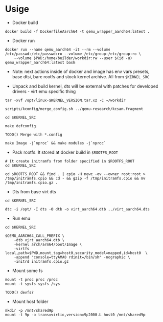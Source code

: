 # Usige

- Docker build

```
docker build -f DockerfileAarch64 -t qemu_wrapper_aarch64:latest .
```

- Docker run

```
docker run --name qemu_aarch64 -it --rm --volume /etc/passwd:/etc/passwd:ro --volume /etc/group:/etc/group:ro \
    --volume $PWD:/home/builder/workdir:rw --user $(id -u) qemu_wrapper_aarch64:latest bash
```

- Note: next actions inside of docker and image has env vars presets, base dtsi, bare rootfs and stock kernel archive. All from `$KERNEL_SRC`


- Unpack and build kernel, dts will be external with patches for developed drivers - virt emu specific thing

```
tar -xvf /opt/linux-$KERNEL_VERSION.tar.xz -C ~/workdir

scripts/kconfig/merge_config.sh ../qemu-research/kcsan.fragment

cd $KERNEL_SRC

make defconfig

TODO() Merge with *.config

make Image -j`nproc` && make modules -j`nproc`
```

- Pack rootfs. It stored at docker build in `$ROOTFS_ROOT`

```
# It create initramfs from folder specified in $ROOTFS_ROOT
cd $KERNEL_SRC

cd $ROOTFS_ROOT && find . | cpio -H newc -ov --owner root:root > /tmp/initramfs.cpio && cd - && gzip -f /tmp/initramfs.cpio && mv /tmp/initramfs.cpio.gz .
```

- Dts from base virt dts

```
cd $KERNEL_SRC

dtc -i /opt/ -I dts -O dtb -o virt_aarch64.dtb ../virt_aarch64.dts
```

- Run emu

```
cd $KERNEL_SRC

$QEMU_AARCH64_CALL_PREFIX \
    -dtb virt_aarch64.dtb \
    -kernel arch/arm64/boot/Image \
    -virtfs local,path=$PWD,mount_tag=host0,security_model=mapped,id=host0  \
    -append "console=ttyAMA0 rdinit=/bin/sh" -nographic \
    -initrd initramfs.cpio.gz
```

- Mount some fs

```
mount -t proc proc /proc
mount -t sysfs sysfs /sys

TODO() devfs?
```

- Mount host folder

```
mkdir -p /mnt/shared9p
mount -t 9p -o trans=virtio,version=9p2000.L host0 /mnt/shared9p
```